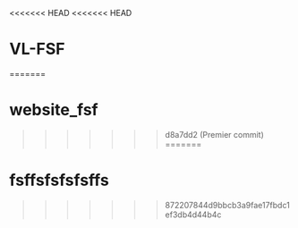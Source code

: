 <<<<<<< HEAD
<<<<<<< HEAD
# VL-FSF
=======
# website_fsf
>>>>>>> d8a7dd2 (Premier commit)
=======
# fsffsfsfsfsffs
>>>>>>> 872207844d9bbcb3a9fae17fbdc1ef3db4d44b4c
